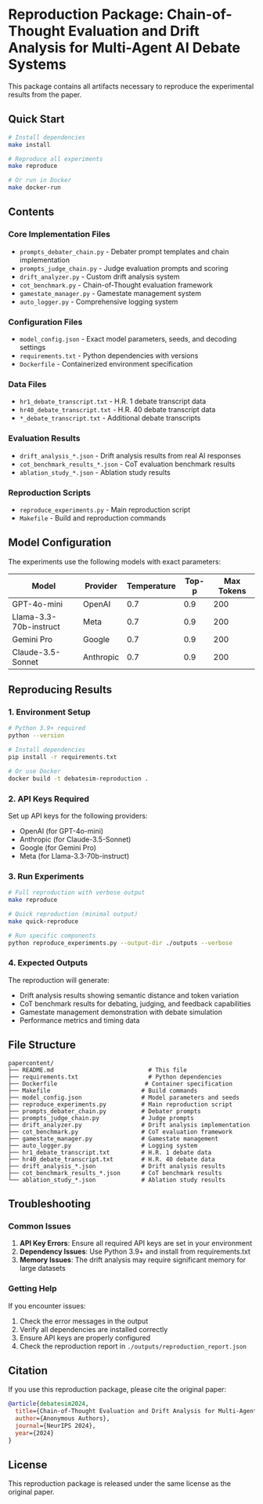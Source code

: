 # Reproduction Package: Chain-of-Thought Evaluation and Drift Analysis for Multi-Agent AI Debate Systems

This package contains all artifacts necessary to reproduce the experimental results from the paper.

## Quick Start

```bash
# Install dependencies
make install

# Reproduce all experiments
make reproduce

# Or run in Docker
make docker-run
```

## Contents

### Core Implementation Files
- `prompts_debater_chain.py` - Debater prompt templates and chain implementation
- `prompts_judge_chain.py` - Judge evaluation prompts and scoring
- `drift_analyzer.py` - Custom drift analysis system
- `cot_benchmark.py` - Chain-of-Thought evaluation framework
- `gamestate_manager.py` - Gamestate management system
- `auto_logger.py` - Comprehensive logging system

### Configuration Files
- `model_config.json` - Exact model parameters, seeds, and decoding settings
- `requirements.txt` - Python dependencies with versions
- `Dockerfile` - Containerized environment specification

### Data Files
- `hr1_debate_transcript.txt` - H.R. 1 debate transcript data
- `hr40_debate_transcript.txt` - H.R. 40 debate transcript data
- `*_debate_transcript.txt` - Additional debate transcripts

### Evaluation Results
- `drift_analysis_*.json` - Drift analysis results from real AI responses
- `cot_benchmark_results_*.json` - CoT evaluation benchmark results
- `ablation_study_*.json` - Ablation study results

### Reproduction Scripts
- `reproduce_experiments.py` - Main reproduction script
- `Makefile` - Build and reproduction commands

## Model Configuration

The experiments use the following models with exact parameters:

| Model | Provider | Temperature | Top-p | Max Tokens |
|-------|----------|-------------|-------|------------|
| GPT-4o-mini | OpenAI | 0.7 | 0.9 | 200 |
| Llama-3.3-70b-instruct | Meta | 0.7 | 0.9 | 200 |
| Gemini Pro | Google | 0.7 | 0.9 | 200 |
| Claude-3.5-Sonnet | Anthropic | 0.7 | 0.9 | 200 |

## Reproducing Results

### 1. Environment Setup

```bash
# Python 3.9+ required
python --version

# Install dependencies
pip install -r requirements.txt

# Or use Docker
docker build -t debatesim-reproduction .
```

### 2. API Keys Required

Set up API keys for the following providers:
- OpenAI (for GPT-4o-mini)
- Anthropic (for Claude-3.5-Sonnet)
- Google (for Gemini Pro)
- Meta (for Llama-3.3-70b-instruct)

### 3. Run Experiments

```bash
# Full reproduction with verbose output
make reproduce

# Quick reproduction (minimal output)
make quick-reproduce

# Run specific components
python reproduce_experiments.py --output-dir ./outputs --verbose
```

### 4. Expected Outputs

The reproduction will generate:
- Drift analysis results showing semantic distance and token variation
- CoT benchmark results for debating, judging, and feedback capabilities
- Gamestate management demonstration with debate simulation
- Performance metrics and timing data

## File Structure

```
papercontent/
├── README.md                           # This file
├── requirements.txt                    # Python dependencies
├── Dockerfile                         # Container specification
├── Makefile                          # Build commands
├── model_config.json                 # Model parameters and seeds
├── reproduce_experiments.py          # Main reproduction script
├── prompts_debater_chain.py          # Debater prompts
├── prompts_judge_chain.py            # Judge prompts
├── drift_analyzer.py                 # Drift analysis implementation
├── cot_benchmark.py                  # CoT evaluation framework
├── gamestate_manager.py              # Gamestate management
├── auto_logger.py                    # Logging system
├── hr1_debate_transcript.txt         # H.R. 1 debate data
├── hr40_debate_transcript.txt        # H.R. 40 debate data
├── drift_analysis_*.json             # Drift analysis results
├── cot_benchmark_results_*.json      # CoT benchmark results
└── ablation_study_*.json             # Ablation study results
```

## Troubleshooting

### Common Issues

1. **API Key Errors**: Ensure all required API keys are set in your environment
2. **Dependency Issues**: Use Python 3.9+ and install from requirements.txt
3. **Memory Issues**: The drift analysis may require significant memory for large datasets

### Getting Help

If you encounter issues:
1. Check the error messages in the output
2. Verify all dependencies are installed correctly
3. Ensure API keys are properly configured
4. Check the reproduction report in `./outputs/reproduction_report.json`

## Citation

If you use this reproduction package, please cite the original paper:

```bibtex
@article{debatesim2024,
  title={Chain-of-Thought Evaluation and Drift Analysis for Multi-Agent AI Debate Systems},
  author={Anonymous Authors},
  journal={NeurIPS 2024},
  year={2024}
}
```

## License

This reproduction package is released under the same license as the original paper.
